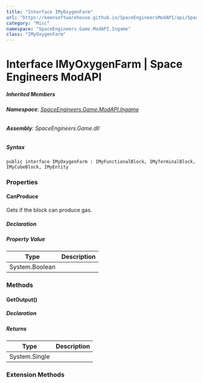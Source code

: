 ```yaml
---
title: "Interface IMyOxygenFarm"
url: "https://keensoftwarehouse.github.io/SpaceEngineersModAPI/api/SpaceEngineers.Game.ModAPI.Ingame.IMyOxygenFarm.html"
category: "Misc"
namespace: "SpaceEngineers.Game.ModAPI.Ingame"
class: "IMyOxygenFarm"
---
```


# Interface IMyOxygenFarm | Space Engineers ModAPI

##### Inherited Members

###### **Namespace**: [SpaceEngineers.Game.ModAPI.Ingame](https://keensoftwarehouse.github.io/SpaceEngineersModAPI/api/SpaceEngineers.Game.ModAPI.Ingame.html)

###### **Assembly**: SpaceEngineers.Game.dll

##### Syntax

```
public interface IMyOxygenFarm : IMyFunctionalBlock, IMyTerminalBlock, IMyCubeBlock, IMyEntity
```

### Properties

#### CanProduce

Gets if the block can produce gas.

##### Declaration

##### Property Value

| Type | Description |
| --- | --- |
| System.Boolean |     |

### Methods

#### GetOutput()

##### Declaration

##### Returns

| Type | Description |
| --- | --- |
| System.Single |     |

### Extension Methods
